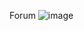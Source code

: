 Forum
![image](https://user-images.githubusercontent.com/32520260/115362174-f2446880-a1c9-11eb-8d59-35e06e0d2051.png)

